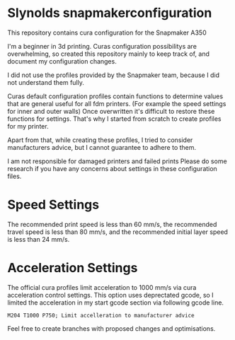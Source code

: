 # Slynolds snapmakerconfiguration

This repository contains cura configuration for the Snapmaker A350

I'm a beginner in 3d printing.
Curas configuration possibilitys are overwhelming, so created this repository mainly to keep track of, and document my configuration changes.

I did not use the profiles provided by the Snapmaker team, because I did not understand them fully.

Curas default configuration profiles contain functions to determine values that are general useful for all fdm printers.
(For example the speed settings for inner and outer walls)
Once overwritten it's difficult to restore these functions for settings. That's why I started from scratch to create profiles for my printer.

Apart from that, while creating these profiles, I tried to consider manufacturers advice, but I cannot guarantee to adhere to them.

I am not responsible for damaged printers and failed prints
Please do some research if you have any concerns about settings in these configuration files.


# Speed Settings

The recommended print speed is less than 60 mm/s, the recommended travel speed is less than 80 mm/s, and the recommended initial layer speed is less than 24 mm/s.

# Acceleration Settings

The official cura profiles limit acceleration to 1000 mm/s via cura acceleration control settings.
This option uses deprectated gcode, so I limited the acceleration in my start gcode section via following gcode line.
```
M204 T1000 P750; Limit accelleration to manufacturer advice
```

Feel free to create branches with proposed changes and optimisations.


